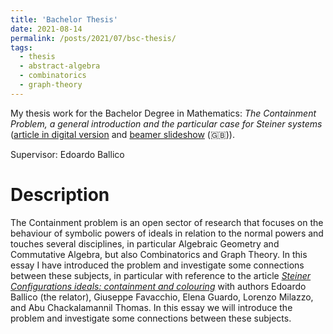 ```yaml
---
title: 'Bachelor Thesis'
date: 2021-08-14
permalink: /posts/2021/07/bsc-thesis/
tags:
  - thesis
  - abstract-algebra
  - combinatorics
  - graph-theory
---
```


My thesis work for the Bachelor Degree in Mathematics: *The Containment Problem, a general introduction and the particular case for Steiner systems* (<a href="https://giacomoborin.github.io/files/bachelor/borin_elab_fin_digital.pdf">article in digital version</a> and <a href="https://giacomoborin.github.io/files/bachelor/borin_elab_fin_pres.pdf">beamer slideshow</a> (🇬🇧)).  

Supervisor: Edoardo Ballico

Description
======
The Containment problem is an open sector of research that focuses on the behaviour of symbolic powers of ideals in relation to the normal powers and touches several disciplines, in particular Algebraic Geometry and Commutative Algebra, but also Combinatorics and Graph Theory. In this essay I have introduced the problem and investigate some connections between these subjects, in particular with reference to the article <a href="https://arxiv.org/abs/2101.07168">*Steiner Configurations ideals: containment and colouring*</a> with authors Edoardo Ballico (the relator), Giuseppe Favacchio, Elena Guardo, Lorenzo Milazzo, and Abu Chackalamannil Thomas. 
In this essay we will introduce the problem and investigate some connections between these subjects.
